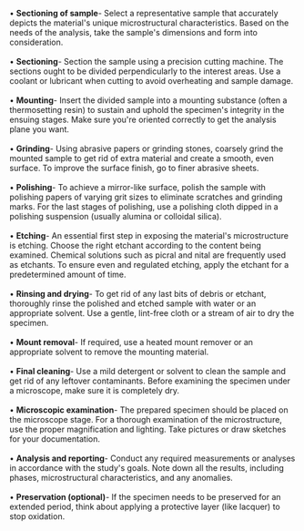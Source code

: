 •	<b>Sectioning of sample</b>- Select a representative sample that accurately depicts the material's unique microstructural characteristics. Based on the needs of the analysis, take the sample's dimensions and form into consideration.<br><br>
•	<b>Sectioning</b>- Section the sample using a precision cutting machine. The sections ought to be divided perpendicularly to the interest areas. Use a coolant or lubricant when cutting to avoid overheating and sample damage.<br><br>
•	<b>Mounting</b>- Insert the divided sample into a mounting substance (often a thermosetting resin) to sustain and uphold the specimen's integrity in the ensuing stages. Make sure you're oriented correctly to get the analysis plane you want.<br><br>
•	<b>Grinding</b>- Using abrasive papers or grinding stones, coarsely grind the mounted sample to get rid of extra material and create a smooth, even surface. To improve the surface finish, go to finer abrasive sheets.<br><br>
•	<b>Polishing</b>- To achieve a mirror-like surface, polish the sample with polishing papers of varying grit sizes to eliminate scratches and grinding marks. For the last stages of polishing, use a polishing cloth dipped in a polishing suspension (usually alumina or colloidal silica).<br><br>
•	<b>Etching</b>- An essential first step in exposing the material's microstructure is etching. Choose the right etchant according to the content being examined. Chemical solutions such as picral and nital are frequently used as etchants. To ensure even and regulated etching, apply the etchant for a predetermined amount of time.<br><br> 
•	<b>Rinsing and drying</b>- To get rid of any last bits of debris or etchant, thoroughly rinse the polished and etched sample with water or an appropriate solvent. Use a gentle, lint-free cloth or a stream of air to dry the specimen.<br><br>
•	<b>Mount removal</b>- If required, use a heated mount remover or an appropriate solvent to remove the mounting material.<br><br>
•	<b>Final cleaning</b>- Use a mild detergent or solvent to clean the sample and get rid of any leftover contaminants. Before examining the specimen under a microscope, make sure it is completely dry.<br><br>
•	<b>Microscopic examination</b>- The prepared specimen should be placed on the microscope stage. For a thorough examination of the microstructure, use the proper magnification and lighting. Take pictures or draw sketches for your documentation.<br><br>
•	<b>Analysis and reporting</b>- Conduct any required measurements or analyses in accordance with the study's goals. Note down all the results, including phases, microstructural characteristics, and any anomalies.<br><br>
•	<b>Preservation (optional)</b>- If the specimen needs to be preserved for an extended period, think about applying a protective layer (like lacquer) to stop oxidation.
